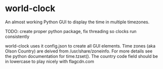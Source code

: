 # world-clock
An almost working Python GUI to display the time in multiple timezones. 

TODO: create proper python package, fix threading so clocks run consistently

world-clock uses it config.json to create all GUI elements. Time zones (aka Olson Country) are deived from /usr/share/zoneinfo. For more details see the python documentation for time.tzset(). The country code field should be in lowercase to play nicely with flagcdn.com


